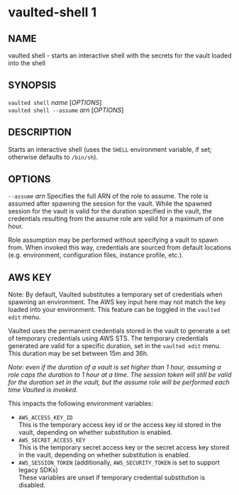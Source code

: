 vaulted-shell 1
===============

NAME
----

vaulted shell - starts an interactive shell with the secrets for the vault loaded into the shell

SYNOPSIS
--------

`vaulted shell` *name* [*OPTIONS*]  
`vaulted shell --assume` *arn* [*OPTIONS*]

DESCRIPTION
-----------

Starts an interactive shell (uses the `SHELL` environment variable, if set;
otherwise defaults to `/bin/sh`).

OPTIONS
-------

`--assume` *arn*
  Specifies the full ARN of the role to assume. The role is assumed after
  spawning the session for the vault. While the spawned session for the vault
  is valid for the duration specified in the vault, the credentials resulting
  from the assume role are valid for a maximum of one hour.

  Role assumption may be performed without specifying a vault to spawn from.
  When invoked this way, credentials are sourced from default locations (e.g.
  environment, configuration files, instance profile, etc.).

AWS KEY
-------

Note: By default, Vaulted substitutes a temporary set of credentials when spawning an environment.
The AWS key input here may not match the key loaded into your environment. This feature can be toggled in the
`vaulted edit` menu.

Vaulted uses the permanent credentials stored in the vault to generate a set of temporary credentials using AWS STS.
The temporary credentials generated are valid for a specific duration, set in the `vaulted edit` menu. This duration
may be set between 15m and 36h.

*Note: even if the duration of a vault is set higher than 1 hour, assuming a
role caps the duration to 1 hour at a time. The session token will still be
valid for the duration set in the vault, but the assume role will be performed
each time Vaulted is invoked.*

This impacts the following environment variables:

 * `AWS_ACCESS_KEY_ID`  
   This is the temporary access key id or the access key id stored in the vault,
   depending on whether substitution is enabled.
 * `AWS_SECRET_ACCESS_KEY`  
   This is the temporary secret access key or the secret access key stored in the vault,
   depending on whether substitution is enabled.
 * `AWS_SESSION_TOKEN` (additionally, `AWS_SECURITY_TOKEN` is set to support legacy SDKs)  
   These variables are unset if temporary credential substitution is disabled.
